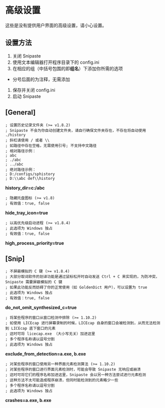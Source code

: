 # 高级设置

这些是没有提供用户界面的高级设置，请小心设置。

## 设置方法

1. 关闭 Snipaste
1. 使用文本编辑器打开程序目录下的 config.ini
1. 在相应的组（中括号包围的即**组名**）下添加你所需的选项
 * 分号后面的为注释，无需添加
1. 保存并关闭 config.ini
1. 启动 Snipaste

## [General]

    ; 设置历史记录文件夹 (>= v1.8.2)
    ; Snipaste 不会为你自动创建文件夹，请自行确保文件夹存在，不存在将自动使用 ./history
    ; 斜杠请使用 / 或者 \\
    ; 如路径中存在空格，无需使用引号; 不支持中文路径
    ; 相对路径示例：
    ; abc
    ; ./abc
    ; ../abc
    ; 绝对路径示例：
    ; D:/configs/sphistory
    ; D:\\abc def\\history

**history_dir=c:/abc**

    ; 隐藏托盘图标 (>= v1.8)
    ; 有效值：true, false

**hide_tray_icon=true**

    ; 以高优先级启动进程 (>= v1.8.4)
    ; 此选项为 Windows 独占
    ; 有效值：true, false

**high_process_priority=true**

## [Snip]

    ; 不屏蔽模拟的 C 键 (>= v1.8.4)
    ; 大部分取词软件的划译功能是通过鼠标松开时自动发送 Ctrl + C 来实现的，为防冲突，Snipaste 需要屏蔽模拟的 C 键
    ; 如果此功能反而妨碍了你的正常使用（如 GoldenDict 用户），可以设置为 true
    ; 此选项为 Windows 独占
    ; 有效值：true, false

**do_not_omit_synthesized_c=true**

    ; 将某些程序的窗口从窗口检测中排除 (>= 1.10.2)
    ; 如使用 LICEcap 进行屏幕录制的时候，LICEcap 自身的窗口会被检测到，从而无法检测到 LICEcap 底下窗口的元素
    ; 这时可将 licecap.exe （大小写无关）加进这里
    ; 多个程序名称请以逗号分割
    ; 此选项为 Windows 独占

**exclude_from_detection=a.exe, b.exe**

    ; 对某些程序的窗口使用另一种界面元素检测算法 (>= 1.10.2)
    ; 对某些程序的窗口进行界面元素检测时，可能会导致 Snipaste 无响应或崩溃
    ; 这时可将它们的程序名称加进这里，Snipaste 会以另一种方法尝试进行元素检测
    ; 这种方法不太可能造成程序崩溃，但同时能检测到的元素略少一些
    ; 多个程序名称请以逗号分割
    ; 此选项为 Windows 独占

**crashes=a.exe, b.exe**